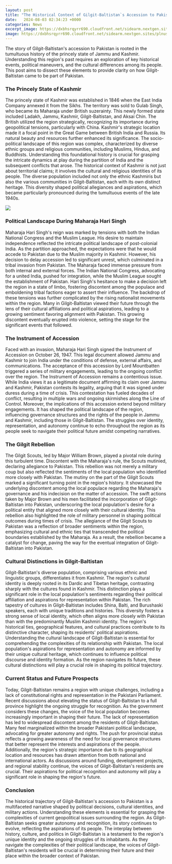 ```yaml
---
layout: post
title: "The Historical Context of Gilgit-Baltistan`s Accession to Pakistan"
date:   2024-08-03 02:34:23 +0000
categories: News
excerpt_image: https://dxbhsrqyrr690.cloudfront.net/sidearm.nextgen.sites/plnusealions.com/images/responsive_2023/default_image.png
image: https://dxbhsrqyrr690.cloudfront.net/sidearm.nextgen.sites/plnusealions.com/images/responsive_2023/default_image.png
---
```


The story of Gilgit-Baltistan's accession to Pakistan is rooted in the tumultuous history of the princely state of Jammu and Kashmir. Understanding this region's past requires an exploration of key historical events, political maneuvers, and the cultural differences among its people. This post aims to dissect these elements to provide clarity on how Gilgit-Baltistan came to be part of Pakistan.
### The Princely State of Kashmir
The princely state of Kashmir was established in 1846 when the East India Company annexed it from the Sikhs. The territory was sold to Gulab Singh, who became its Maharaja under British suzerainty. This newly formed state included Ladakh, Jammu, Kashmir, Gilgit-Baltistan, and Aksai Chin. The British utilized the region strategically, recognizing its importance during geopolitical tensions, particularly with China. 
Kashmir's strategic location made it a focal point in the Great Game between British India and Russia. Its natural beauty and resources further enhanced its significance. The socio-political landscape of this region was complex, characterized by diverse ethnic groups and religious communities, including Muslims, Hindus, and Buddhists. Understanding this foundational history is crucial for grasping the intricate dynamics at play during the partition of India and the subsequent conflicts that arose.
The historical context of Kashmir is not just about territorial claims; it involves the cultural and religious identities of its people. The diverse population included not only the ethnic Kashmiris but also the various communities in Gilgit-Baltistan, each with its own distinct heritage. This diversity shaped political allegiances and aspirations, which became particularly pronounced during the tumultuous events of the late 1940s.

![](https://dxbhsrqyrr690.cloudfront.net/sidearm.nextgen.sites/plnusealions.com/images/responsive_2023/default_image.png)
### Political Landscape During Maharaja Hari Singh
Maharaja Hari Singh's reign was marked by tensions with both the Indian National Congress and the Muslim League. His desire to maintain independence reflected the intricate political landscape of post-colonial India. As the partition approached, the expectations were that he would accede to Pakistan due to the Muslim majority in Kashmir. However, his decision to delay accession led to significant unrest, which culminated in a tribal invasion from Pakistan.
The Maharaja faced immense pressure from both internal and external forces. The Indian National Congress, advocating for a united India, pushed for integration, while the Muslim League sought the establishment of Pakistan. Hari Singh's hesitance to make a decision left the region in a state of limbo, fostering discontent among the populace and emboldening tribal factions eager to assert their influence.
The backdrop of these tensions was further complicated by the rising nationalist movements within the region. Many in Gilgit-Baltistan viewed their future through the lens of their cultural affiliations and political aspirations, leading to a growing sentiment favoring alignment with Pakistan. This growing discontent eventually erupted into violence, setting the stage for the significant events that followed.
### The Instrument of Accession
Faced with an invasion, Maharaja Hari Singh signed the Instrument of Accession on October 26, 1947. This legal document allowed Jammu and Kashmir to join India under the conditions of defense, external affairs, and communications. The acceptance of this accession by Lord Mountbatten triggered a series of military engagements, leading to the ongoing conflict over the region.
The Instrument of Accession remains a contentious issue. While India views it as a legitimate document affirming its claim over Jammu and Kashmir, Pakistan contests its legality, arguing that it was signed under duress during a time of crisis. This contestation has fueled decades of conflict, resulting in multiple wars and ongoing skirmishes along the Line of Control.
Moreover, the implications of this accession extend beyond military engagements. It has shaped the political landscape of the region, influencing governance structures and the rights of the people in Jammu and Kashmir, including those in Gilgit-Baltistan. The struggles over identity, representation, and autonomy continue to echo throughout the region as its people seek to navigate their political future amidst competing narratives.
### The Gilgit Rebellion
The Gilgit Scouts, led by Major William Brown, played a pivotal role during this turbulent time. Discontent with the Maharaja's rule, the Scouts mutinied, declaring allegiance to Pakistan. This rebellion was not merely a military coup but also reflected the sentiments of the local population who identified more closely with Pakistan.
The mutiny on the part of the Gilgit Scouts marked a significant turning point in the region's history. It showcased the underlying discontent among the local populace regarding the Maharaja's governance and his indecision on the matter of accession. The swift actions taken by Major Brown and his men facilitated the incorporation of Gilgit-Baltistan into Pakistan, underscoring the local population's desire for a political entity that aligned more closely with their cultural identity.
This rebellion also highlighted the role of military personnel in shaping political outcomes during times of crisis. The allegiance of the Gilgit Scouts to Pakistan was a reflection of broader sentiments within the region, emphasizing cultural and ethnic ties that transcended the political boundaries established by the Maharaja. As a result, the rebellion became a catalyst for change, paving the way for the eventual integration of Gilgit-Baltistan into Pakistan.
### Cultural Distinctions in Gilgit-Baltistan
Gilgit-Baltistan's diverse population, comprising various ethnic and linguistic groups, differentiates it from Kashmir. The region's cultural identity is deeply rooted in its Dardic and Tibetan heritage, contrasting sharply with the cultures found in Kashmir. This distinction plays a significant role in the local population's sentiments regarding their political affiliation and aspirations for representation within Pakistan.
The rich tapestry of cultures in Gilgit-Baltistan includes Shina, Balti, and Burushaski speakers, each with unique traditions and histories. This diversity fosters a strong sense of local identity, which often aligns more closely with Pakistan than with the predominantly Muslim Kashmiri identity. The region's historical ties, geographical features, and cultural practices contribute to its distinctive character, shaping its residents' political aspirations.
Understanding the cultural landscape of Gilgit-Baltistan is essential for comprehending the complexities of its relationship with Pakistan. The local population's aspirations for representation and autonomy are informed by their unique cultural heritage, which continues to influence political discourse and identity formation. As the region navigates its future, these cultural distinctions will play a crucial role in shaping its political trajectory.
### Current Status and Future Prospects
Today, Gilgit-Baltistan remains a region with unique challenges, including a lack of constitutional rights and representation in the Pakistani Parliament. Recent discussions about elevating the status of Gilgit-Baltistan to a full province highlight the ongoing struggle for recognition. As the government considers these changes, the voice of the local population becomes increasingly important in shaping their future.
The lack of representation has led to widespread discontent among the residents of Gilgit-Baltistan. Many feel marginalized within the broader Pakistani political landscape, advocating for greater autonomy and rights. The push for provincial status reflects a growing awareness of the need for local governance structures that better represent the interests and aspirations of the people.
Additionally, the region's strategic importance due to its geographical location and resources has drawn attention from both national and international actors. As discussions around funding, development projects, and regional stability continue, the voices of Gilgit-Baltistan's residents are crucial. Their aspirations for political recognition and autonomy will play a significant role in shaping the region's future.
### Conclusion
The historical trajectory of Gilgit-Baltistan's accession to Pakistan is a multifaceted narrative shaped by political decisions, cultural identities, and military actions. Understanding these elements is essential for grasping the complexities of current geopolitical issues surrounding the region. As Gilgit-Baltistan seeks greater autonomy and recognition, its story continues to evolve, reflecting the aspirations of its people.
The interplay between history, culture, and politics in Gilgit-Baltistan is a testament to the region's unique identity and the ongoing struggles of its inhabitants. As they navigate the complexities of their political landscape, the voices of Gilgit-Baltistan's residents will be crucial in determining their future and their place within the broader context of Pakistan.